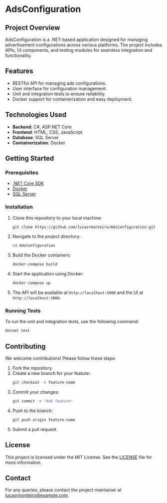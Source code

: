 
# AdsConfiguration

## Project Overview
AdsConfiguration is a .NET-based application designed for managing advertisement configurations across various platforms. The project includes APIs, UI components, and testing modules for seamless integration and functionality.

## Features
- RESTful API for managing ads configurations.
- User interface for configuration management.
- Unit and integration tests to ensure reliability.
- Docker support for containerization and easy deployment.

## Technologies Used
- **Backend**: C#, ASP.NET Core
- **Frontend**: HTML, CSS, JavaScript
- **Database**: SQL Server
- **Containerization**: Docker

## Getting Started

### Prerequisites
- [.NET Core SDK](https://dotnet.microsoft.com/download)
- [Docker](https://www.docker.com/get-started)
- [SQL Server](https://www.microsoft.com/en-us/sql-server)

### Installation

1. Clone this repository to your local machine:
    ```bash
    git clone https://github.com/lucasrmonteiro/AdsConfiguration.git
    ```

2. Navigate to the project directory:
    ```bash
    cd AdsConfiguration
    ```

3. Build the Docker containers:
    ```bash
    docker-compose build
    ```

4. Start the application using Docker:
    ```bash
    docker-compose up
    ```

5. The API will be available at `http://localhost:5000` and the UI at `http://localhost:3000`.

### Running Tests

To run the unit and integration tests, use the following command:

```bash
dotnet test
```

## Contributing

We welcome contributions! Please follow these steps:

1. Fork the repository.
2. Create a new branch for your feature:
    ```bash
    git checkout -b feature-name
    ```
3. Commit your changes:
    ```bash
    git commit -m "Add feature"
    ```
4. Push to the branch:
    ```bash
    git push origin feature-name
    ```
5. Submit a pull request.

## License

This project is licensed under the MIT License. See the [LICENSE](LICENSE) file for more information.

## Contact

For any queries, please contact the project maintainer at lucasrmonteiro@example.com.
